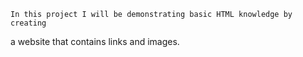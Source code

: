 	In this project I will be demonstrating basic HTML knowledge by creating
a website that contains links and images.